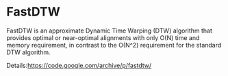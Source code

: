 # FastDTW
FastDTW is an approximate Dynamic Time Warping (DTW) algorithm that provides optimal or near-optimal alignments 
with only O(N) time and memory requirement, in contrast to the O(N^2) requirement for the standard DTW algorithm.

Details:https://code.google.com/archive/p/fastdtw/

